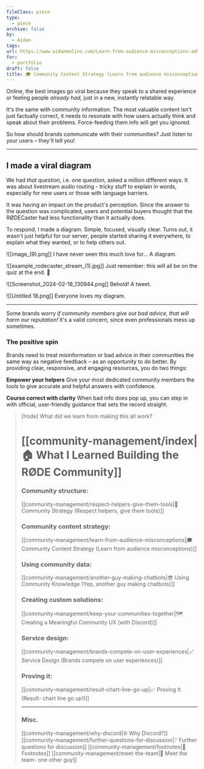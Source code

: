```yaml
---
fileClass: piece
type:
  - piece
archive: false
by:
  - Aidan
tags: 
url: https://www.aidanmolins.com/Learn-from-audience-misconceptions-ad5d0f839e254a588c67e299d8007195
for:
  - portfolio
draft: false
title: 🎓 Community Content Strategy (Learn from audience misconceptions)
---
```


Online, the best images go viral because they speak to a shared experience or feeling people _already had,_ just in a new, instantly relatable way.

It's the same with community information. The most valuable content isn't just factually correct, it needs to resonate with how users actually think and speak about their problems. Force-feeding them info will get you ignored.

So how should brands communicate with their communities? Just listen to your users – they'll tell you!

---

## I made a viral diagram

We had _that question_, i.e. one question, asked a million different ways. It was about livestream audio routing - tricky stuff to explain in words, especially for new users or those with language barriers.

It was having an impact on the product's perception. Since the answer to the question was complicated, users and potential buyers thought that the RØDECaster had less functionality than it actually does.

To respond, I made a diagram. Simple, focused, visually clear. Turns out, it wasn't just helpful for our server, people started sharing it everywhere, to explain what they wanted, or to help others out.

![[image_(9).png]]
I have never seen this much love for… A diagram.

![[example_rodecaster_stream_(1).jpg]]
Just remember: this will all be on the quiz at the end. 👀

![[Screenshot_2024-02-18_130944.png]]
Behold! A tweet.

![[Untitled 18.png]]
Everyone loves my diagram.

---

Some brands worry _if community members give out bad advice, that will harm our reputation!_ It's a valid concern, since even professionals mess up sometimes.

### The positive spin

Brands need to treat misinformation or bad advice in their communities the same way as negative feedback – as an opportunity to do better. By providing clear, responsive, and engaging resources, you do two things:

**Empower your helpers**
Give your most dedicated community members the tools to give accurate and helpful answers with confidence.

**Course correct with clarity**
When bad info does pop up, you can step in with official, user-friendly guidance that sets the record straight.

> [!rode] What did we learn from making this all work?
> # [[community-management/index|🏠 What I Learned Building the RØDE Community]]
> 
> ### Community structure:
> [[community-management/respect-helpers-give-them-tools|💜 Community Strategy (Respect helpers, give them tools)]]
> 
> ### Community content strategy:
> [[community-management/learn-from-audience-misconceptions|🎓 Community Content Strategy (Learn from audience misconceptions)]]
> 
> ### Using community data:
> [[community-management/another-guy-making-chatbots|😎 Using Community Knowledge (Yep, another guy making chatbots)]]
> 
> ### Creating custom solutions:
> [[community-management/keep-your-communities-together|🗺️ Creating a Meaningful Community UX (with Discord)]]
> 
> ### Service design:
> [[community-management/brands-compete-on-user-experiences|🪄 Service Design (Brands compete on user experiences)]]
> 
> ### Proving it:
> [[community-management/result-chart-line-go-up|📈 Proving It (Result- chart line go up!)]]
> 
> ---
> 
> ### Misc.
> [[community-management/why-discord|🌐 Why Discord?]]
> [[community-management/further-questions-for-discussion|❔ Further questions for discussion]]
> [[community-management/footnotes|📜 Footnotes]]
> [[community-management/meet-the-team|👋 Meet the team- one other guy]]